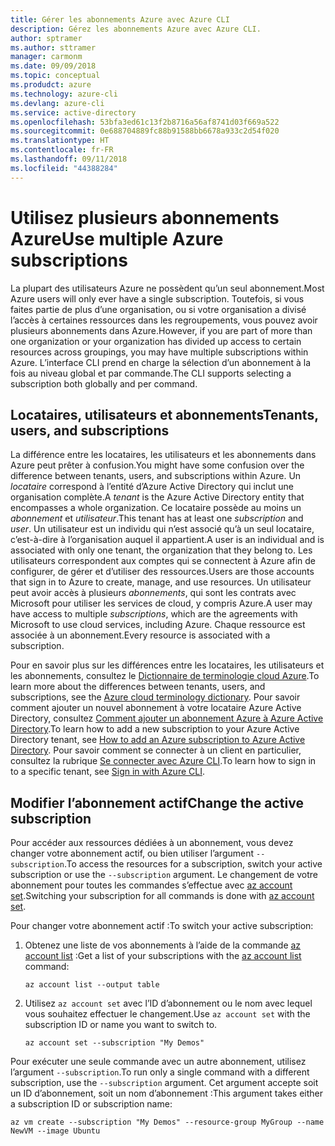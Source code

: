 ```yaml
---
title: Gérer les abonnements Azure avec Azure CLI
description: Gérez les abonnements Azure avec Azure CLI.
author: sptramer
ms.author: sttramer
manager: carmonm
ms.date: 09/09/2018
ms.topic: conceptual
ms.produdct: azure
ms.technology: azure-cli
ms.devlang: azure-cli
ms.service: active-directory
ms.openlocfilehash: 53bfa3ed61c13f2b8716a56af8741d03f669a522
ms.sourcegitcommit: 0e688704889fc88b91588bb6678a933c2d54f020
ms.translationtype: HT
ms.contentlocale: fr-FR
ms.lasthandoff: 09/11/2018
ms.locfileid: "44388284"
---
```

# <a name="use-multiple-azure-subscriptions"></a><span data-ttu-id="42a07-103">Utilisez plusieurs abonnements Azure</span><span class="sxs-lookup"><span data-stu-id="42a07-103">Use multiple Azure subscriptions</span></span>

<span data-ttu-id="42a07-104">La plupart des utilisateurs Azure ne possèdent qu’un seul abonnement.</span><span class="sxs-lookup"><span data-stu-id="42a07-104">Most Azure users will only ever have a single subscription.</span></span> <span data-ttu-id="42a07-105">Toutefois, si vous faites partie de plus d’une organisation, ou si votre organisation a divisé l’accès à certaines ressources dans les regroupements, vous pouvez avoir plusieurs abonnements dans Azure.</span><span class="sxs-lookup"><span data-stu-id="42a07-105">However, if you are part of more than one organization or your organization has divided up access to certain resources across groupings, you may have multiple subscriptions within Azure.</span></span> <span data-ttu-id="42a07-106">L’interface CLI prend en charge la sélection d’un abonnement à la fois au niveau global et par commande.</span><span class="sxs-lookup"><span data-stu-id="42a07-106">The CLI supports selecting a subscription both globally and per command.</span></span>

## <a name="tenants-users-and-subscriptions"></a><span data-ttu-id="42a07-107">Locataires, utilisateurs et abonnements</span><span class="sxs-lookup"><span data-stu-id="42a07-107">Tenants, users, and subscriptions</span></span>

<span data-ttu-id="42a07-108">La différence entre les locataires, les utilisateurs et les abonnements dans Azure peut prêter à confusion.</span><span class="sxs-lookup"><span data-stu-id="42a07-108">You might have some confusion over the difference between tenants, users, and subscriptions within Azure.</span></span> <span data-ttu-id="42a07-109">Un _locataire_ correspond à l’entité d’Azure Active Directory qui inclut une organisation complète.</span><span class="sxs-lookup"><span data-stu-id="42a07-109">A _tenant_ is the Azure Active Directory entity that encompasses a whole organization.</span></span> <span data-ttu-id="42a07-110">Ce locataire possède au moins un _abonnement_ et _utilisateur_.</span><span class="sxs-lookup"><span data-stu-id="42a07-110">This tenant has at least one _subscription_ and _user_.</span></span> <span data-ttu-id="42a07-111">Un utilisateur est un individu qui n’est associé qu’à un seul locataire, c’est-à-dire à l’organisation auquel il appartient.</span><span class="sxs-lookup"><span data-stu-id="42a07-111">A user is an individual and is associated with only one tenant, the organization that they belong to.</span></span> <span data-ttu-id="42a07-112">Les utilisateurs correspondent aux comptes qui se connectent à Azure afin de configurer, de gérer et d’utiliser des ressources.</span><span class="sxs-lookup"><span data-stu-id="42a07-112">Users are those accounts that sign in to Azure to create, manage, and use resources.</span></span>
<span data-ttu-id="42a07-113">Un utilisateur peut avoir accès à plusieurs _abonnements_, qui sont les contrats avec Microsoft pour utiliser les services de cloud, y compris Azure.</span><span class="sxs-lookup"><span data-stu-id="42a07-113">A user may have access to multiple _subscriptions_, which are the agreements with Microsoft to use cloud services, including Azure.</span></span> <span data-ttu-id="42a07-114">Chaque ressource est associée à un abonnement.</span><span class="sxs-lookup"><span data-stu-id="42a07-114">Every resource is associated with a subscription.</span></span>

<span data-ttu-id="42a07-115">Pour en savoir plus sur les différences entre les locataires, les utilisateurs et les abonnements, consultez le [Dictionnaire de terminologie cloud Azure](/azure/azure-glossary-cloud-terminology).</span><span class="sxs-lookup"><span data-stu-id="42a07-115">To learn more about the differences between tenants, users, and subscriptions, see the [Azure cloud terminology dictionary](/azure/azure-glossary-cloud-terminology).</span></span>  <span data-ttu-id="42a07-116">Pour savoir comment ajouter un nouvel abonnement à votre locataire Azure Active Directory, consultez [Comment ajouter un abonnement Azure à Azure Active Directory](/azure/active-directory/active-directory-how-subscriptions-associated-directory).</span><span class="sxs-lookup"><span data-stu-id="42a07-116">To learn how to add a new subscription to your Azure Active Directory tenant, see [How to add an Azure subscription to Azure Active Directory](/azure/active-directory/active-directory-how-subscriptions-associated-directory).</span></span>
<span data-ttu-id="42a07-117">Pour savoir comment se connecter à un client en particulier, consultez la rubrique [Se connecter avec Azure CLI](/cli/azure/authenticate-azure-cli).</span><span class="sxs-lookup"><span data-stu-id="42a07-117">To learn how to sign in to a specific tenant, see [Sign in with Azure CLI](/cli/azure/authenticate-azure-cli).</span></span>

## <a name="change-the-active-subscription"></a><span data-ttu-id="42a07-118">Modifier l’abonnement actif</span><span class="sxs-lookup"><span data-stu-id="42a07-118">Change the active subscription</span></span> 

<span data-ttu-id="42a07-119">Pour accéder aux ressources dédiées à un abonnement, vous devez changer votre abonnement actif, ou bien utiliser l’argument `--subscription`.</span><span class="sxs-lookup"><span data-stu-id="42a07-119">To access the resources for a subscription, switch your active subscription or use the `--subscription` argument.</span></span> <span data-ttu-id="42a07-120">Le changement de votre abonnement pour toutes les commandes s’effectue avec [az account set](/cli/azure/account#az-account-set).</span><span class="sxs-lookup"><span data-stu-id="42a07-120">Switching your subscription for all commands is done with [az account set](/cli/azure/account#az-account-set).</span></span>

<span data-ttu-id="42a07-121">Pour changer votre abonnement actif :</span><span class="sxs-lookup"><span data-stu-id="42a07-121">To switch your active subscription:</span></span>

1. <span data-ttu-id="42a07-122">Obtenez une liste de vos abonnements à l’aide de la commande [az account list](/cli/azure/account#az-account-list) :</span><span class="sxs-lookup"><span data-stu-id="42a07-122">Get a list of your subscriptions with the [az account list](/cli/azure/account#az-account-list) command:</span></span>

    ```azurecli-interactive
    az account list --output table
    ```
2. <span data-ttu-id="42a07-123">Utilisez `az account set` avec l’ID d’abonnement ou le nom avec lequel vous souhaitez effectuer le changement.</span><span class="sxs-lookup"><span data-stu-id="42a07-123">Use `az account set` with the subscription ID or name you want to switch to.</span></span>

    ```azurecli-interactive
    az account set --subscription "My Demos"
    ```

<span data-ttu-id="42a07-124">Pour exécuter une seule commande avec un autre abonnement, utilisez l’argument `--subscription`.</span><span class="sxs-lookup"><span data-stu-id="42a07-124">To run only a single command with a different subscription, use the `--subscription` argument.</span></span> <span data-ttu-id="42a07-125">Cet argument accepte soit un ID d’abonnement, soit un nom d’abonnement :</span><span class="sxs-lookup"><span data-stu-id="42a07-125">This argument takes either a subscription ID or subscription name:</span></span>

```azurecli-interactive
az vm create --subscription "My Demos" --resource-group MyGroup --name NewVM --image Ubuntu
```

